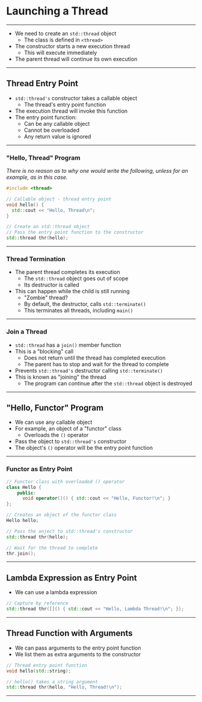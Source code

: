 # Launching a Thread

---

- We need to create an `std::thread` object
  - The class is defined in `<thread>`
- The constructor starts a new execution thread
  - This will execute immediately
- The parent thread will continue its own execution

---

## Thread Entry Point

- `std::thread's` constructor takes a callable object
  - The thread's entry point function
- The execution thread will invoke this function
- The entry point function:
  - Can be any callable object
  - Cannot be overloaded
  - Any return value is ignored

---

### "Hello, Thread" Program

_There is no reason as to why one would write the following, unless for an example, as in this case._
```c++
#include <thread>

// Callable object - thread entry point
void hello() {
  std::cout << "Hello, Thread\n";
}

// Create an std::thread object
// Pass the entry point function to the constructor
std::thread thr(hello);
```

---

### Thread Termination

- The parent thread completes its execution
  - The `std::thread` object goes out of scope
  - Its destructor is called
- This can happen while the child is still running
  - "Zombie" thread?
  - By default, the destructor, calls `std::terminate()`
  - This terminates all threads, including `main()`

---

### Join a Thread

- `std::thread` has a `join()` member function
- This is a "blocking" call
  - Does not return until the thread has completed execution
  - The parent has to stop and wait for the thread to complete
- Prevents `std::thread's` destructor calling `std::terminate()`
- This is known as "joining" the thread
  - The program can continue after the `std::thread` object is destroyed

---

## "Hello, Functor" Program

- We can use any callable object
- For example, an object of a "functor" class
  - Overloads the `()` operator
- Pass the object to `std::thread's` constructor
- The object's `()` operator will be the entry point function

---

### Functor as Entry Point

```c++
// Functor class with overloaded () operator
class Hello {
    public:
      void operator()() { std::cout << "Hello, Functor!\n"; }
};

// Creates an object of the functor class
Hello hello;

// Pass the onject to std::thread's constructor
std::thread thr(hello);

// Wait for the thread to complete
thr.join();
```

---

## Lambda Expression as Entry Point

- We can use a lambda expression
```c++
// Capture by reference
std::thread thr([]() { std::cout << "Hello, Lambda Thread!\n"; });
```

---

## Thread Function with Arguments

- We can pass arguments to the entry point function
- We list them as extra arguments to the constructor
```c++
// Thread entry point function
void hello(std::string);

// hello() takes a string argument
std::thread thr(hello, "Hello, Thread!\n");
```

--- 
